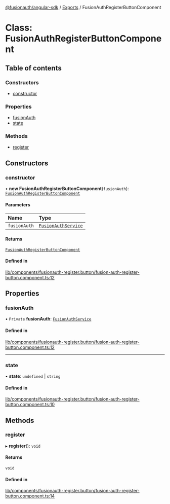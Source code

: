 [@fusionauth/angular-sdk](../README.md) / [Exports](../modules.md) / FusionAuthRegisterButtonComponent

# Class: FusionAuthRegisterButtonComponent

## Table of contents

### Constructors

- [constructor](FusionAuthRegisterButtonComponent.md#constructor)

### Properties

- [fusionAuth](FusionAuthRegisterButtonComponent.md#fusionauth)
- [state](FusionAuthRegisterButtonComponent.md#state)

### Methods

- [register](FusionAuthRegisterButtonComponent.md#register)

## Constructors

### constructor

• **new FusionAuthRegisterButtonComponent**(`fusionAuth`): [`FusionAuthRegisterButtonComponent`](FusionAuthRegisterButtonComponent.md)

#### Parameters

| Name         | Type                                        |
| :----------- | :------------------------------------------ |
| `fusionAuth` | [`FusionAuthService`](FusionAuthService.md) |

#### Returns

[`FusionAuthRegisterButtonComponent`](FusionAuthRegisterButtonComponent.md)

#### Defined in

[lib/components/fusionauth-register.button/fusion-auth-register-button.component.ts:12](https://github.com/FusionAuth/fusionauth-javascript-sdk/blob/b45b804c41f7355ea2e848325d965c928cec7c86/packages/sdk-angular/projects/fusionauth-angular-sdk/src/lib/components/fusionauth-register.button/fusion-auth-register-button.component.ts#L12)

## Properties

### fusionAuth

• `Private` **fusionAuth**: [`FusionAuthService`](FusionAuthService.md)

#### Defined in

[lib/components/fusionauth-register.button/fusion-auth-register-button.component.ts:12](https://github.com/FusionAuth/fusionauth-javascript-sdk/blob/b45b804c41f7355ea2e848325d965c928cec7c86/packages/sdk-angular/projects/fusionauth-angular-sdk/src/lib/components/fusionauth-register.button/fusion-auth-register-button.component.ts#L12)

---

### state

• **state**: `undefined` \| `string`

#### Defined in

[lib/components/fusionauth-register.button/fusion-auth-register-button.component.ts:10](https://github.com/FusionAuth/fusionauth-javascript-sdk/blob/b45b804c41f7355ea2e848325d965c928cec7c86/packages/sdk-angular/projects/fusionauth-angular-sdk/src/lib/components/fusionauth-register.button/fusion-auth-register-button.component.ts#L10)

## Methods

### register

▸ **register**(): `void`

#### Returns

`void`

#### Defined in

[lib/components/fusionauth-register.button/fusion-auth-register-button.component.ts:14](https://github.com/FusionAuth/fusionauth-javascript-sdk/blob/b45b804c41f7355ea2e848325d965c928cec7c86/packages/sdk-angular/projects/fusionauth-angular-sdk/src/lib/components/fusionauth-register.button/fusion-auth-register-button.component.ts#L14)
